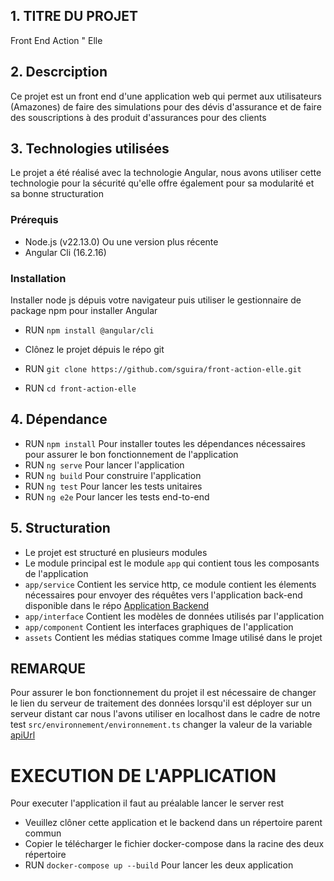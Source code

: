 <!-- # AppFrontActionelle

This project was generated with [Angular CLI](https://github.com/angular/angular-cli) version 16.2.16.

## Development server

Run `ng serve` for a dev server. Navigate to `http://localhost:4200/`. The application will automatically reload if you change any of the source files.

## Code scaffolding

Run `ng generate component component-name` to generate a new component. You can also use `ng generate directive|pipe|service|class|guard|interface|enum|module`.

## Build

Run `ng build` to build the project. The build artifacts will be stored in the `dist/` directory.

## Running unit tests

Run `ng test` to execute the unit tests via [Karma](https://karma-runner.github.io).

## Running end-to-end tests

Run `ng e2e` to execute the end-to-end tests via a platform of your choice. To use this command, you need to first add a package that implements end-to-end testing capabilities.

## Further help

To get more help on the Angular CLI use `ng help` or go check out the [Angular CLI Overview and Command Reference](https://angular.io/cli) page. -->


## 1. TITRE DU PROJET 
Front End Action " Elle

## 2. Descrciption
Ce projet est un front end d'une application web qui permet aux utilisateurs (Amazones) de faire des simulations pour des dévis d'assurance et de faire des souscriptions à des produit d'assurances pour des clients

## 3. Technologies utilisées
Le projet a été réalisé avec la technologie Angular, nous avons utiliser cette technologie pour la sécurité qu'elle offre également pour sa modularité et sa bonne structuration

### Prérequis
- Node.js (v22.13.0) Ou une version plus récente
- Angular Cli (16.2.16)

### Installation
Installer node js dépuis votre navigateur puis utiliser le gestionnaire de package npm pour installer Angular 
- RUN `npm install @angular/cli`

- Clônez le projet dépuis le répo git <br>
- RUN `git clone https://github.com/sguira/front-action-elle.git`
- RUN `cd front-action-elle`

## 4. Dépendance
- RUN `npm install` Pour installer toutes les dépendances nécessaires pour assurer le bon fonctionnement de l'application
- RUN `ng serve` Pour lancer l'application
- RUN `ng build` Pour construire l'application
- RUN `ng test` Pour lancer les tests unitaires
- RUN `ng e2e` Pour lancer les tests end-to-end

## 5. Structuration
- Le projet est structuré en plusieurs modules 
- Le module principal est le module `app` qui contient tous les composants de l'application 
- `app/service` Contient les service http, ce module contient les élements nécessaires pour envoyer des réquêtes vers l'application back-end disponible dans le répo <a href="https://github.com/sguira/Backend-ActionElle.git" >Application Backend</a>
- `app/interface` Contient les modèles de données utilisés par l'application
- `app/component` Contient les interfaces graphiques de l'application 
- `assets` Contient les médias statiques comme Image utilisé dans le projet


## REMARQUE
Pour assurer le bon fonctionnement du projet il est nécessaire de changer le lien du serveur de traitement des données lorsqu'il est déployer sur un serveur distant car nous l'avons utiliser en localhost dans le cadre de notre test
`src/environnement/environnement.ts` changer la valeur de la variable <u>apiUrl</u>


# EXECUTION DE L'APPLICATION
Pour executer l'application il faut au préalable lancer le server rest 
- Veuillez clôner cette application et le backend dans un répertoire parent commun 
- Copier le télécharger le fichier docker-compose dans la racine des deux répertoire 
- RUN `docker-compose up --build` Pour lancer les deux application


